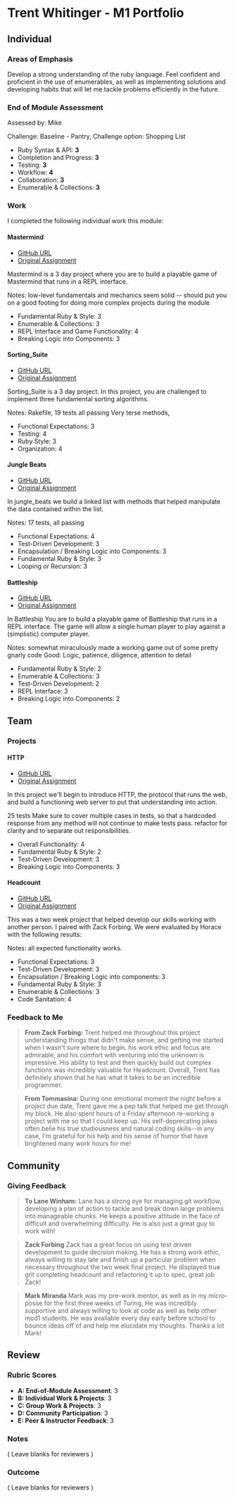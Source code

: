 # Trent Whitinger - M1 Portfolio

## Individual

### Areas of Emphasis

Develop a strong understanding of the ruby language. Feel confident and proficient in the use of enumerables, as well as implementing solutions and developing habits that will let me tackle problems efficiently in the future.

### End of Module Assessment

Assessed by: Mike

Challenge: Baseline - Pantry, Challenge option: Shopping List

* Ruby Syntax & API: **3**
* Completion and Progress: **3**
* Testing: **3**
* Workflow: **4**
* Collaboration: **3**
* Enumerable & Collections: **3**

### Work

I completed the following individual work this module:

#### Mastermind

* [GitHub URL](https://github.com/twhitinger/mastermind)
* [Original Assignment](https://github.com/turingschool/curriculum/blob/master/source/projects/mastermind.markdown)

Mastermind is a 3 day project where you are to build a playable game of Mastermind that runs in a REPL interface.

Notes: low-level fundamentals and mechanics seem solid -- should put you on a good footing for doing more complex projects during the module

* Fundamental Ruby & Style: 3
* Enumerable & Collections: 3
* REPL Interface and Game Functionality: 4
* Breaking Logic into Components: 3

#### Sorting_Suite

* [GitHub URL](https://github.com/twhitinger/sorting_suite)
* [Original Assignment](https://github.com/turingschool/curriculum/blob/master/source/projects/sorting_suite.markdown)

Sorting_Suite is a 3 day project. In this project, you are challenged to implement three fundamental sorting algorithms.

Notes:
Rakefile, 19 tests all passing
Very terse methods,

* Functional Expectations: 3
* Testing: 4
* Ruby Style: 3
* Organization: 4

#### Jungle Beats

* [GitHub URL](https://github.com/twhitinger/jungle_beats)
* [Original Assignment](https://github.com/turingschool/curriculum/blob/master/source/projects/jungle_beat.markdown)

In jungle_beats we build a linked list with methods that helped manipulate the data contained within the list.

Notes: 17 tests, all passing

* Functional Expectations: 4
* Test-Driven Development: 3
* Encapsulation / Breaking Logic into Components: 3
* Fundamental Ruby & Style: 3
* Looping or Recursion: 3

#### Battleship

* [GitHub URL](https://github.com/twhitinger/battleship)
* [Original Assignment](https://github.com/turingschool/curriculum/blob/master/source/projects/battleship.markdown)

In Battleship You are to build a playable game of Battleship that runs in a REPL interface. The game will allow a single human player to play against a (simplistic) computer player.

Notes:
somewhat miraculously made a working game out of some pretty gnarly code
Good: Logic, patience, diligence, attention to detail

* Fundamental Ruby & Style: 2
* Enumerable & Collections: 3
* Test-Driven Development: 2
* REPL Interface: 3
* Breaking Logic into Components: 2

## Team

### Projects

#### HTTP

* [GitHub URL](http://github.com/twhitinger/http)
* [Original Assignment](https://github.com/turingschool/curriculum/blob/master/source/projects/http_yeah_you_know_me.markdown)

In this project we'll begin to introduce HTTP, the protocol that runs the web, and build a functioning web server to put that understanding into action.

25 tests
Make sure to cover multiple cases in tests, so that a hardcoded response from any method will not continue to make tests pass.
refactor for clarity and to separate out responsibilities.

* Overall Functionality: 4
* Fundamental Ruby & Style: 2
* Test-Driven Development: 3
* Breaking Logic into Components: 3

#### Headcount

* [GitHub URL](https://github.com/twhitinger/headcount)
* [Original Assignment](https://github.com/turingschool/curriculum/blob/master/source/projects/headcount.markdown)

This was a two week project that helped develop our skills working with another person. I paired with Zack Forbing. We were evaluated by Horace with the following results:

Notes: all expected functionality works.

* Functional Expectations: 3
* Test-Driven Development: 3
* Encapsulation / Breaking Logic into components: 3
* Fundamental Ruby & Style: 3
* Enumerable & Collections: 3
* Code Sanitation: 4

### Feedback to Me

>**From Zack Forbing:** Trent helped me throughout this project understanding things that didn't make sense, and getting me started when I wasn't sure where to begin. his work ethic and focus are admirable, and his comfort with venturing into the unknown is impressive. His ability to test and then quickly build out complex functions was incredibly valuable for Headcount. Overall, Trent has definitely shown that he has what it takes to be an incredible programmer.

>**From Tommasina:** During one emotional moment the night before a project due date, Trent gave me a pep talk that helped me get through my block. He also spent hours of a Friday afternoon re-working a project with me so that I could keep up. His self-deprecating jokes often belie his true studiousness and natural coding skills--in any case, I'm grateful for his help and his sense of humor that have brightened many work hours for me!

## Community

### Giving Feedback


>**To Lane Winham:** Lane has a strong eye for managing git workflow, developing a plan of action to tackle and break down large problems into manageable chunks. He keeps a positive attitude in the face of difficult and overwhelming difficulty. He is also just a great guy to work with!

>**Zack Forbing** Zack has a great focus on using test driven development to guide decision making. He has a strong work ethic, always willing to stay late and finish up a particular problem when necessary throughout the two week final project. He displayed true grit completing headcount and refactoring it up to spec, great job Zack!

>**Mark Miranda** Mark was my pre-work mentor, as well as in my micro-posse for the first three weeks of Turing, He was incredibly supportive and always willing to look at code as well as help other mod1 students. He was available every day early before school to bounce ideas off of and  help me elucidate my thoughts. Thanks a lot Mark!

## Review

### Rubric Scores

* **A: End-of-Module Assessment**: 3
* **B: Individual Work & Projects**: 3
* **C: Group Work & Projects**: 3
* **D: Community Participation**: 3
* **E: Peer & Instructor Feedback**: 3

### Notes

( Leave blanks for reviewers )

### Outcome

( Leave blanks for reviewers )
